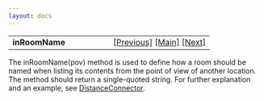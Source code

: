 ```yaml
---
layout: docs
---
```

<table width="100%" data-border="0" data-cellspacing="0"
data-cellpadding="3" data-bgcolor="#C0C0C0">
<colgroup>
<col style="width: 50%" />
<col style="width: 50%" />
</colgroup>
<tbody>
<tr>
<td style="text-align: left;"><strong>inRoomName<br />
</strong></td>
<td style="text-align: right;"><a
href="travelerarriving.html">[Previous]</a> <a
href="generalintroduction.html">[Main]</a> <a
href="nonportableintroduction.html">[Next]</a></td>
</tr>
</tbody>
</table>

  
The inRoomName(pov) method is used to define how a room should be named
when listing its contents from the point of view of another location.
The method should return a single-quoted string. For further explanation
and an example, see [DistanceConnector](distanceconnector.html).  
